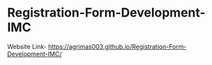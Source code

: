 # Registration-Form-Development-IMC
Website Link- https://agrimas003.github.io/Registration-Form-Development-IMC/

